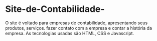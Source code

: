 # Site-de-Contabilidade-
O site é voltado para empresas de contabilidade, apresentando seus produtos, serviços. fazer contato com a empresa e contar a história da empresa. As tecnologias usadas são HTML, CSS e Javascript.
